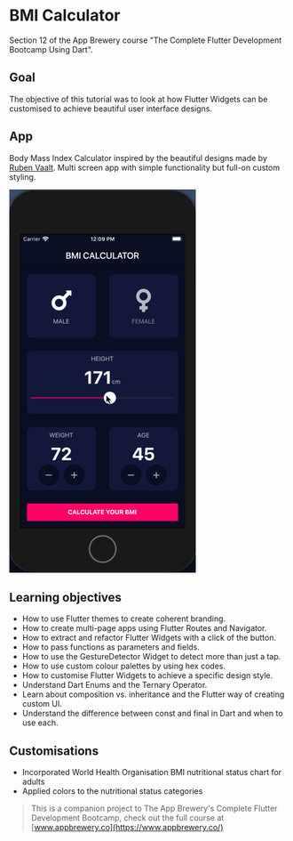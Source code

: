 # BMI Calculator

Section 12 of the App Brewery course "The Complete Flutter Development Bootcamp Using Dart".

## Goal

The objective of this tutorial was to look at how Flutter Widgets can be customised to achieve beautiful user interface designs. 

## App 

Body Mass Index Calculator inspired by the beautiful designs made by [Ruben Vaalt](https://dribbble.com/shots/4585382-Simple-BMI-Calculator). Multi screen app with simple functionality but full-on custom styling. 

![My App](https://github.com/raymondallen/bmi-calculator/blob/master/bmi-calculator.gif)

## Learning objectives

- How to use Flutter themes to create coherent branding. 
- How to create multi-page apps using Flutter Routes and Navigator.
- How to extract and refactor Flutter Widgets with a click of the button. 
- How to pass functions as parameters and fields.
- How to use the GestureDetector Widget to detect more than just a tap.
- How to use custom colour palettes by using hex codes.
- How to customise Flutter Widgets to achieve a specific design style.
- Understand Dart Enums and the Ternary Operator.
- Learn about composition vs. inheritance and the Flutter way of creating custom UI.
- Understand the difference between const and final in Dart and when to use each.

## Customisations

- Incorporated World Health Organisation BMI nutritional status chart for adults
- Applied colors to the nutritional status categories


>This is a companion project to The App Brewery's Complete Flutter Development Bootcamp, check out the full course at [www.appbrewery.co](https://www.appbrewery.co/)